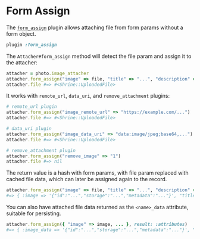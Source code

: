 # Form Assign

The [`form_assign`][form_assign] plugin allows attaching file from form params
without a form object.

```rb
plugin :form_assign
```

The `Attacher#form_assign` method will detect the file param and assign it to
the attacher:

```rb
attacher = photo.image_attacher
attacher.form_assign("image" => file, "title" => "...", "description" => "...")
attacher.file #=> #<Shrine::UploadedFile>
```

It works with `remote_url`, `data_uri`, and `remove_attachment` plugins:

```rb
# remote_url plugin
attacher.form_assign("image_remote_url" => "https://example.com/...")
attacher.file #=> #<Shrine::UploadedFile>
```
```rb
# data_uri plugin
attacher.form_assign("image_data_uri" => "data:image/jpeg;base64,...")
attacher.file #=> #<Shrine::UploadedFile>
```
```rb
# remove_attachment plugin
attacher.form_assign("remove_image" => "1")
attacher.file #=> nil
```

The return value is a hash with form params, with file param replaced with
cached file data, which can later be assigned again to the record.

```rb
attacher.form_assign("image" => file, "title" => "...", "description" => "...")
#=> { :image => '{"id":"...","storage":"...","metadata":"..."}', "title" => "...", "description" => "..." }
```

You can also have attached file data returned as the `<name>_data` attribute,
suitable for persisting.

```rb
attacher.form_assign({ "image" => image, ... }, result: :attributes)
#=> { :image_data => '{"id":"...","storage":"...","metadata":"..."}', "title" => "...", "description" => "..." }
```

[form_assign]: /lib/shrine/plugins/form_assign.rb

